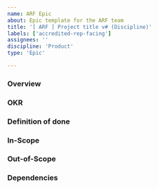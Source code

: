 ```yaml
---
name: ARF Epic
about: Epic template for the ARF team
title: '[ ARF ] Project title v# (Discipline)'
labels: ['accredited-rep-facing']
assignees: ''
discipline: 'Product'
type: 'Epic'

---
```


### Overview
<!-- Brief description of the epic's purpose and scope -->

### OKR
<!-- Which Objective / Key Result does this epic push forward? -->

### Definition of done
<!-- What must be true in order for you to consider this epic complete? -->

### In-Scope
<!-- List of features, user stories, or tasks that are included in this epic -->

### Out-of-Scope
<!-- Clarification of what is not included in this epic -->

### Dependencies
<!-- Any dependencies or prerequisites for this epic -->
